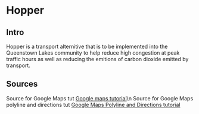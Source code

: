 # Hopper
 
## Intro
Hopper is a transport alternitive that is to be implemented into the Queenstown Lakes community to help reduce high congestion at peak traffic hours as well as reducing the emitions of carbon dioxide emitted by transport.

## Sources
Source for Google Maps tut [Google maps tutorial](https://medium.com/flutter-community/implement-real-time-location-updates-on-google-maps-in-flutter-235c8a09173e)\n
Source for Google Maps polyline and directions tut [Google Maps Polyline and Directions tutorial](https://medium.com/flutter-community/drawing-route-lines-on-google-maps-between-two-locations-in-flutter-4d351733ccbe)
